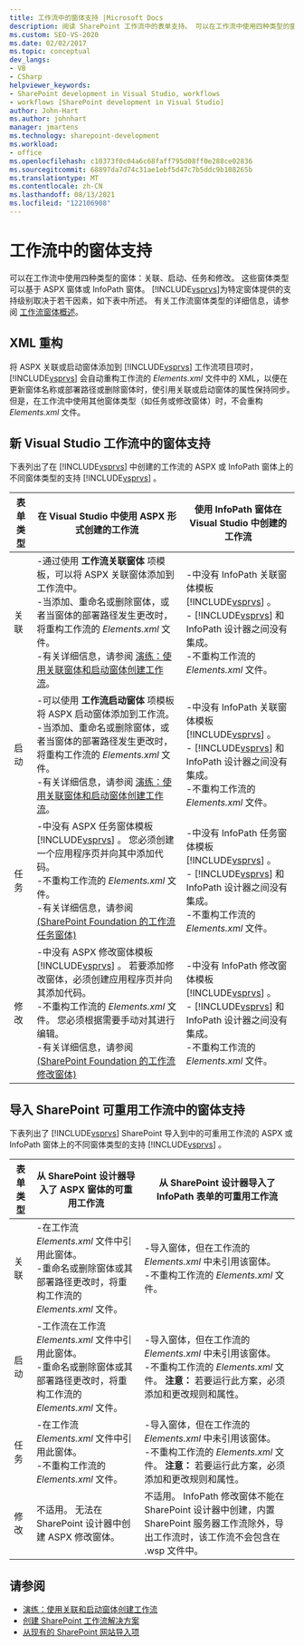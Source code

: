 ```yaml
---
title: 工作流中的窗体支持 |Microsoft Docs
description: 阅读 SharePoint 工作流中的表单支持。 可以在工作流中使用四种类型的窗体：关联、启动、任务和修改。
ms.custom: SEO-VS-2020
ms.date: 02/02/2017
ms.topic: conceptual
dev_langs:
- VB
- CSharp
helpviewer_keywords:
- SharePoint development in Visual Studio, workflows
- workflows [SharePoint development in Visual Studio]
author: John-Hart
ms.author: johnhart
manager: jmartens
ms.technology: sharepoint-development
ms.workload:
- office
ms.openlocfilehash: c10373f0c04a6c68faff795d08ff0e288ce02836
ms.sourcegitcommit: 68897da7d74c31ae1ebf5d47c7b5ddc9b108265b
ms.translationtype: MT
ms.contentlocale: zh-CN
ms.lasthandoff: 08/13/2021
ms.locfileid: "122106908"
---
```

# <a name="form-support-in-workflows"></a>工作流中的窗体支持
  可以在工作流中使用四种类型的窗体：关联、启动、任务和修改。 这些窗体类型可以基于 ASPX 窗体或 InfoPath 窗体。 [!INCLUDE[vsprvs](../sharepoint/includes/vsprvs-md.md)]为特定窗体提供的支持级别取决于若干因素，如下表中所述。 有关工作流窗体类型的详细信息，请参阅 [工作流窗体概述](/previous-versions/office/developer/sharepoint-2010/ms457061(v=office.14))。

## <a name="xml-refactoring"></a>XML 重构
 将 ASPX 关联或启动窗体添加到 [!INCLUDE[vsprvs](../sharepoint/includes/vsprvs-md.md)] 工作流项目项时， [!INCLUDE[vsprvs](../sharepoint/includes/vsprvs-md.md)] 会自动重构工作流的 *Elements.xml* 文件中的 XML，以便在更新窗体名称或部署路径或删除窗体时，使引用关联或启动窗体的属性保持同步。 但是，在工作流中使用其他窗体类型（如任务或修改窗体）时，不会重构 *Elements.xml* 文件。

## <a name="form-support-in-new-visual-studio-workflows"></a>新 Visual Studio 工作流中的窗体支持
 下表列出了在 [!INCLUDE[vsprvs](../sharepoint/includes/vsprvs-md.md)] 中创建的工作流的 ASPX 或 InfoPath 窗体上的不同窗体类型的支持 [!INCLUDE[vsprvs](../sharepoint/includes/vsprvs-md.md)] 。

|表单类型|在 Visual Studio 中使用 ASPX 形式创建的工作流|使用 InfoPath 窗体在 Visual Studio 中创建的工作流|
|---------------|---------------------------------------------------------|-----------------------------------------------------------------|
|关联|-通过使用 **工作流关联窗体** 项模板，可以将 ASPX 关联窗体添加到工作流中。<br />-当添加、重命名或删除窗体，或者当窗体的部署路径发生更改时，将重构工作流的 *Elements.xml* 文件。<br />-有关详细信息，请参阅 [演练：使用关联窗体和启动窗体创建工作流](../sharepoint/walkthrough-creating-a-workflow-with-association-and-initiation-forms.md)。|-中没有 InfoPath 关联窗体模板 [!INCLUDE[vsprvs](../sharepoint/includes/vsprvs-md.md)] 。<br />- [!INCLUDE[vsprvs](../sharepoint/includes/vsprvs-md.md)] 和 InfoPath 设计器之间没有集成。<br />-不重构工作流的 *Elements.xml* 文件。|
|启动|-可以使用 **工作流启动窗体** 项模板将 ASPX 启动窗体添加到工作流。<br />-当添加、重命名或删除窗体，或者当窗体的部署路径发生更改时，将重构工作流的 *Elements.xml* 文件。<br />-有关详细信息，请参阅 [演练：使用关联窗体和启动窗体创建工作流](../sharepoint/walkthrough-creating-a-workflow-with-association-and-initiation-forms.md)。|-中没有 InfoPath 关联窗体模板 [!INCLUDE[vsprvs](../sharepoint/includes/vsprvs-md.md)] 。<br />- [!INCLUDE[vsprvs](../sharepoint/includes/vsprvs-md.md)] 和 InfoPath 设计器之间没有集成。<br />-不重构工作流的 *Elements.xml* 文件。|
|任务|-中没有 ASPX 任务窗体模板 [!INCLUDE[vsprvs](../sharepoint/includes/vsprvs-md.md)] 。 您必须创建一个应用程序页并向其中添加代码。<br />-不重构工作流的 *Elements.xml* 文件。<br />-有关详细信息，请参阅[ (SharePoint Foundation 的工作流任务窗体) ](/previous-versions/office/developer/sharepoint-2010/ms438856(v=office.14))|-中没有 InfoPath 任务窗体模板 [!INCLUDE[vsprvs](../sharepoint/includes/vsprvs-md.md)] 。<br />- [!INCLUDE[vsprvs](../sharepoint/includes/vsprvs-md.md)] 和 InfoPath 设计器之间没有集成。<br />-不重构工作流的 *Elements.xml* 文件。|
|修改|-中没有 ASPX 修改窗体模板 [!INCLUDE[vsprvs](../sharepoint/includes/vsprvs-md.md)] 。 若要添加修改窗体，必须创建应用程序页并向其添加代码。<br />-不重构工作流的 *Elements.xml* 文件。 您必须根据需要手动对其进行编辑。<br />-有关详细信息，请参阅[ (SharePoint Foundation 的工作流修改窗体) ](/previous-versions/office/developer/sharepoint-2010/ms480794(v=office.14))|-中没有 InfoPath 修改窗体模板 [!INCLUDE[vsprvs](../sharepoint/includes/vsprvs-md.md)] 。<br />- [!INCLUDE[vsprvs](../sharepoint/includes/vsprvs-md.md)] 和 InfoPath 设计器之间没有集成。<br />-不重构工作流的 *Elements.xml* 文件。|

## <a name="form-support-in-imported-sharepoint-reusable-workflows"></a>导入 SharePoint 可重用工作流中的窗体支持
 下表列出了 [!INCLUDE[vsprvs](../sharepoint/includes/vsprvs-md.md)] SharePoint 导入到中的可重用工作流的 ASPX 或 InfoPath 窗体上的不同窗体类型的支持 [!INCLUDE[vsprvs](../sharepoint/includes/vsprvs-md.md)] 。

|表单类型|从 SharePoint 设计器导入了 ASPX 窗体的可重用工作流|从 SharePoint 设计器导入了 InfoPath 表单的可重用工作流|
|---------------|-------------------------------------------------------------------------------| - |
|关联|-在工作流 *Elements.xml* 文件中引用此窗体。<br />-重命名或删除窗体或其部署路径更改时，将重构工作流的 *Elements.xml* 文件。|-导入窗体，但在工作流的 *Elements.xml* 中未引用该窗体。<br />-不重构工作流的 *Elements.xml* 文件。|
|启动|-工作流在工作流 *Elements.xml* 文件中引用此窗体。<br />-重命名或删除窗体或其部署路径更改时，将重构工作流的 *Elements.xml* 文件。|-导入窗体，但在工作流的 *Elements.xml* 中未引用该窗体。<br />-不重构工作流的 *Elements.xml* 文件。 **注意：**  若要运行此方案，必须添加和更改规则和属性。|
|任务|-在工作流 *Elements.xml* 文件中引用此窗体。<br />-不重构工作流的 *Elements.xml* 文件。|-导入窗体，但在工作流的 *Elements.xml* 中未引用该窗体。<br />-不重构工作流的 *Elements.xml* 文件。 **注意：**  若要运行此方案，必须添加和更改规则和属性。|
|修改|不适用。 无法在 SharePoint 设计器中创建 ASPX 修改窗体。|不适用。 InfoPath 修改窗体不能在 SharePoint 设计器中创建，内置 SharePoint 服务器工作流除外，导出工作流时，该工作流不会包含在 .wsp 文件中。|

## <a name="see-also"></a>请参阅
- [演练：使用关联和启动窗体创建工作流](../sharepoint/walkthrough-creating-a-workflow-with-association-and-initiation-forms.md)
- [创建 SharePoint 工作流解决方案](../sharepoint/creating-sharepoint-workflow-solutions.md)
- [从现有的 SharePoint 网站导入项](../sharepoint/importing-items-from-an-existing-sharepoint-site.md)
